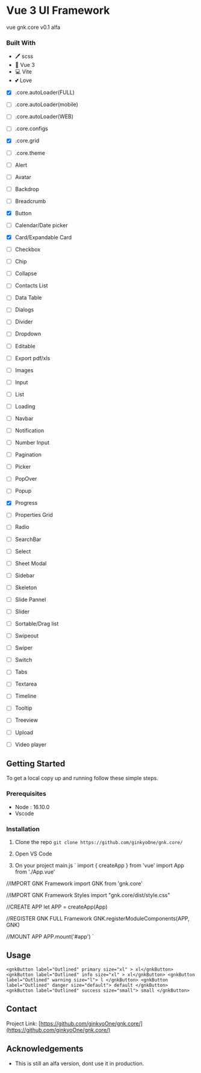 # Vue 3 UI Framework


vue gnk.core v0.1 alfa
### Built With

* 🖊️ scss
* 🐙 Vue 3
* 💻 Vite
* 💕 Love


- [x] .core.autoLoader(FULL)
- [ ] .core.autoLoader(mobile)
- [ ] .core.autoLoader(WEB)
- [ ] .core.configs
- [x] .core.grid
- [ ] .core.theme
- [ ] Alert
- [ ] Avatar
- [ ] Backdrop
- [ ] Breadcrumb
- [x] Button
- [ ] Calendar/Date picker
- [x] Card/Expandable Card
- [ ] Checkbox
- [ ] Chip
- [ ] Collapse
- [ ] Contacts List
- [ ] Data Table
- [ ] Dialogs
- [ ] Divider
- [ ] Dropdown
- [ ] Editable
- [ ] Export pdf/xls
- [ ] Images
- [ ] Input
- [ ] List
- [ ] Loading
- [ ] Navbar
- [ ] Notification
- [ ] Number Input
- [ ] Pagination
- [ ] Picker
- [ ] PopOver
- [ ] Popup
- [x] Progress
- [ ] Properties Grid
- [ ] Radio
- [ ] SearchBar
- [ ] Select
- [ ] Sheet Modal
- [ ] Sidebar
- [ ] Skeleton
- [ ] Slide Pannel
- [ ] Slider
- [ ] Sortable/Drag list
- [ ] Swipeout
- [ ] Swiper
- [ ] Switch
- [ ] Tabs
- [ ] Textarea
- [ ] Timeline
- [ ] Tooltip
- [ ] Treeview
- [ ] Upload
- [ ] Video player 


<!-- GETTING STARTED -->
## Getting Started

To get a local copy up and running follow these simple steps.

### Prerequisites
* Node : 16.10.0
* Vscode

### Installation
 
1. Clone the repo
`
git clone https://github.com/ginkyoOne/gnk.core/
`

2. Open VS Code
3. On your project main.js
`
import { createApp } from 'vue'
import App from './App.vue'

//IMPORT GNK Framework
import GNK from 'gnk.core'

//IMPORT GNK Framework Styles
import "gnk.core/dist/style.css"

//CREATE APP
let APP = createApp(App)

//REGISTER GNK FULL Framework
GNK.registerModuleComponents(APP, GNK)

//MOUNT APP
APP.mount('#app')
`







<!-- USAGE EXAMPLES -->
## Usage
`
    <gnkButton label="Outlined" primary size="xl" > xl</gnkButton>
    <gnkButton label="Outlined" info size="xl" > xl</gnkButton>
    <gnkButton label="Outlined" warning size="l"> l </gnkButton>
    <gnkButton label="Outlined" danger size="default"> default </gnkButton>
    <gnkButton label="Outlined" success size="small"> small </gnkButton>
`

<!-- Use this space to show useful examples of how a project can be used. Additional screenshots, code examples and demos work well in this space. You may also link to more resources.

_For more examples, please refer to the [Documentation](https://example.com)_ -->


<!-- CONTACT -->
## Contact

Project Link: [https://github.com/ginkyoOne/gnk.core/](https://github.com/ginkyoOne/gnk.core/)



<!-- ACKNOWLEDGEMENTS -->
## Acknowledgements

* This is still an alfa version, dont use it in production. 

